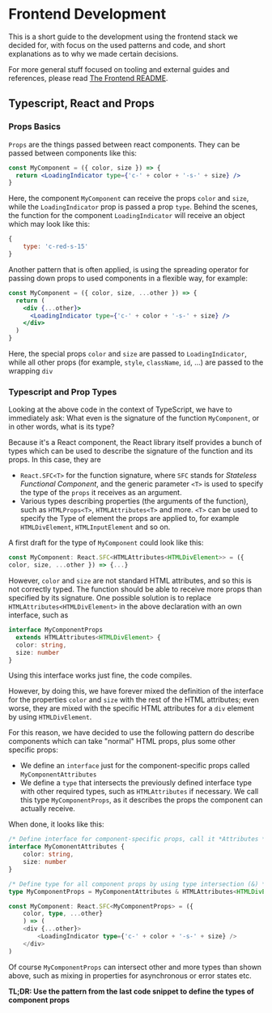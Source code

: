 # Frontend Development

This is a short guide to the development using the frontend stack we
decided for, with focus on the used patterns and code, and short
explanations as to why we made certain decisions.

For more general stuff focused on tooling and external guides and
references, please read [The Frontend README](../../frontend/README.md).

## Typescript, React and Props

### Props Basics

`Props` are the things passed between react components.
They can be passed between components like this:

```jsx
const MyComponent = ({ color, size }) => {
  return <LoadingIndicator type={'c-' + color + '-s-' + size} />
}
```
Here, the component `MyComponent` can receive the props `color` and
`size`,
while the `LoadingIndicator` prop is passed a prop `type`. Behind the
scenes, the function for the component `LoadingIndicator` will receive an object which
may look like this:
```js
{
    type: 'c-red-s-15'
}
```

Another pattern that is often applied, is using the spreading
operator for passing down props to used components in a flexible way,
for example:

```jsx
const MyComponent = ({ color, size, ...other }) => {
  return (
    <div {...other}>
      <LoadingIndicator type={'c-' + color + '-s-' + size} />
    </div>
  )
}
```
Here, the special props `color` and `size` are passed to
`LoadingIndicator`, while all other props (for example, `style`,
`className`, `id`, ...) are passed to the wrapping `div`

### Typescript and Prop Types

Looking at the above code in the context of TypeScript, we have to
immediately ask: What even is the signature of the function
`MyComponent`, or in other words, what is its type?

Because it's a React component, the React library itself provides a
bunch of types which can be used to describe the signature of the
function and its props. In this case, they are
- `React.SFC<T>` for the function signature, where `SFC` stands for
  *Stateless Functional Component*, and the generic parameter `<T>` is
  used to specify the type of the `props` it receives as an argument.
- Various types describing properties (the arguments of the function),
  such as `HTMLProps<T>`, `HTMLAttributes<T>` and more. `<T>` can be
  used to specify the Type of element the props are applied to, for
  example `HTMLDivElement`, `HTMLInputElement` and so on.

A first draft for the type of `MyComponent` could look like this:
```ts
const MyComponent: React.SFC<HTMLAttributes<HTMLDivElement>> = ({
color, size, ...other }) => {...}
```
However, `color` and `size` are not standard HTML attributes, and so
this is not correctly typed. The function should be able to receive
more props than specified by its signature. One possible solution is to replace
`HTMLAttributes<HTMLDivElement>` in the above declaration with an own
interface, such as
```ts
interface MyComponentProps
  extends HTMLAttributes<HTMLDivElement> {
  color: string,
  size: number
}
```
Using this interface works just fine, the code compiles.

However, by doing this, we have forever mixed the definition of the
interface for the properties `color` and `size` with the rest of the
HTML attributes; even worse, they are mixed with the specific HTML
attributes for a `div` element by using `HTMLDivElement`.

For this reason, we have decided to use the following pattern do
describe components which can take "normal" HTML props, plus some other
specific props:
- We define an `interface` just for the component-specific props called
  `MyComponentAttributes`
- We define a `type` that intersects the previously defined
  interface type with other required types, such as
  `HTMLAttributes` if necessary. We call this type
  `MyComponentProps`, as it describes the props the component can
  actually receive.

When done, it looks like this:
```ts
/* Define interface for component-specific props, call it *Attributes */
interface MyComonentAttributes {
    color: string,
    size: number
}

/* Define type for all component props by using type intersection (&) */
type MyComponentProps = MyComponentAttributes & HTMLAttributes<HTMLDivElement>

const MyComponent: React.SFC<MyComponentProps> = ({
    color, type, ...other}
    ) => (
    <div {...other}>
        <LoadingIndicator type={'c-' + color + '-s-' + size} />
    </div>
)
```

Of course `MyComponentProps` can intersect other and more types than
shown above, such as mixing in properties for asynchronous or error
states etc.

**TL;DR: Use the pattern from the last code snippet to define the
types of component props**

